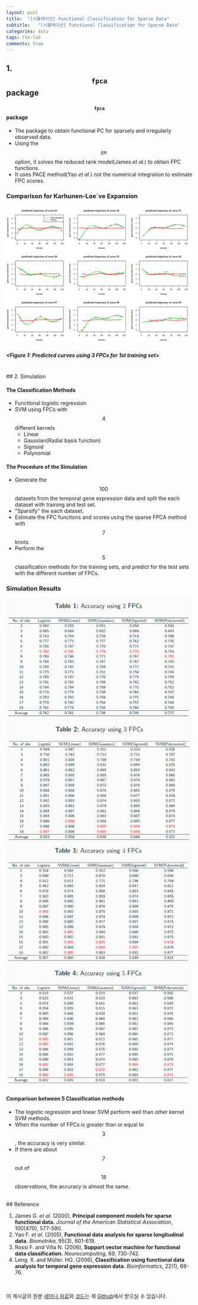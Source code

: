 ```yaml
---
layout: post
title:  "[시뮬레이션] Functional Classification for Sparse Data"
subtitle:   "[시뮬레이션] Functional Classification for Sparse Data"
categories: data
tags: fda-lab
comments: true
---
```




## 1. $$\texttt{fpca}$$ package

#### $$\texttt{fpca}$$ package
- The package to obtain functional PC for sparsely and irregularly observed data.
- Using the $$\texttt{EM}$$ option, it solves the reduced rank model(James *et al.*) to obtain FPC functions.
- It uses PACE method(Yao *et al.*) not the numerical integration to estimate FPC scores.

### Comparison for Karhunen-Loe`ve Expansion

![](https://github.com/statKim/FDA-Lab/blob/master/Principal%20Component%20Models%20for%20Sparse%20Functional%20Data/Application/sparse_classification/img/1.png?raw=T)
##### <Figure 1: *Predicted curves using 3 FPCs for 1st training set*>


<br>
## 2. Simulation

#### The Classification Methods
- Functional logistic regression
- SVM using FPCs with $$4$$ different kernels
    - Linear
	- Gaussian(Radial basis function)
	- Sigmoid
	- Polynomial


#### The Procedure of the Simulation
- Generate the $$100$$ datasets from the temporal gene expression data and split the each dataset with training and test set.
- "Sparsify" the each dataset.
- Estimate the FPC functions and scores using the sparse FPCA method with $$7$$ knots.
- Perform the $$5$$ classification methods for the training sets, and predict for the test sets with the different number of FPCs.


### Simulation Results

![](/assets/img/20190909-1.png)
![](/assets/img/20190909-2.png)
![](/assets/img/20190909-3.png)
![](/assets/img/20190909-4.png)


#### Comparison between 5 Classification methods
- The logistic regression and linear SVM perform well than other kernel SVM methods.
- When the number of FPCs is greater than or equal to $$3$$, the accuracy is very similar.
- If there are about $$7$$ out of $$18$$ observations, the accuracy is almost the same.


<br>
## Reference

1. James G. *et al.* (2000), **Principal component models for sparse functional data.** *Journal of the American Statistical Association*, 100(470), 577-590.
2. Yao F. *et al.* (2005), **Functional data analysis for sparse longitudinal data.** *Biometrika*, 95(3), 601-619.
3. Rossi F. and Villa N. (2006), **Support vector machine for functional data classification.** *Neurocomputing*, 69, 730-742.
4. Leng. X. and Müller. HG. (2006), **Classification using functional data analysis for temporal gene expression data.** *Bioinformatics*, 22(1), 68-76.

<br>

이 게시글의 원본 [세미나 자료](https://github.com/statKim/FDA-Lab/blob/master/Principal%20Component%20Models%20for%20Sparse%20Functional%20Data/Application/sparse_classification/Functional%20classification%20for%20sparse%20data.pdf)와 [코드](https://github.com/statKim/FDA-Lab/blob/master/Principal%20Component%20Models%20for%20Sparse%20Functional%20Data/Application/sparse_classification/functional%20classification%20sparse.R)는 제 [Github](https://github.com/statKim/FDA-Lab)에서 받으실 수 있습니다.
